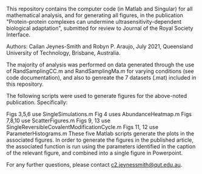 This repository contains the computer code (in Matlab and Singular) for all mathematical analysis, and for generating all figures, in the publication "Protein-protein complexes can undermine ultrasensitivity-dependent biological adaptation", submitted for review to Journal of the Royal Society Interface.

Authors: Cailan Jeynes-Smith and Robyn P. Araujo, July 2021, Queensland University of Technology, Brisbane, Australia.

The majority of analysis was performed on data generated through the use of RandSamplingCC.m and RandSamplingMa.m for varying conditions (see code documentation), and also to genreate the 7 datasets (.mat) included in this repository.

The following scripts were used to generate figures for the above-noted publication. Specifically:

Figs 3,5,6 use SingleSimulations.m
Fig 4 uses AbundanceHeatmap.m
Figs 7,8,10 use ScatterFigures.m
Figs 9, 13 use SingleReversibleCovalentModificationCycle.m
Figs 11, 12 use ParameterHistograms.m
These five Matlab scripts generate the plots in the associated figures. In order to generate the figures in the published article, the associated function is run using the parameters identified in the caption of the relevant figure, and combined into a single figure in Powerpoint.

For any further questions, please contact c2.jeynessmith@qut.edu.au.
